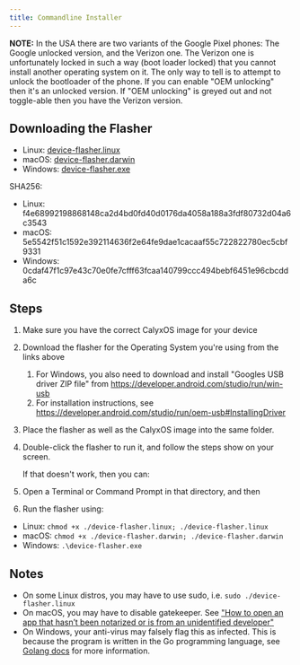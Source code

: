 ```yaml
---
title: Commandline Installer
---
```


<div class="alert alert-info" markdown="0">
<b>NOTE:</b> In the USA there are two variants of the Google Pixel phones: The Google unlocked version, and the Verizon one. The Verizon one is unfortunately locked in such a way (boot loader locked) that you cannot install another operating system on it. The only way to tell is to attempt to unlock the bootloader of the phone. If you can enable "OEM unlocking" then it's an unlocked version. If "OEM unlocking" is greyed out and not toggle-able then you have the Verizon version.
</div>

## Downloading the Flasher

* Linux: [device-flasher.linux](https://github.com/AOSPAlliance/device-flasher/releases/download/1.0.3/device-flasher.linux)
* macOS: [device-flasher.darwin](https://github.com/AOSPAlliance/device-flasher/releases/download/1.0.3/device-flasher.darwin)
* Windows: [device-flasher.exe](https://github.com/AOSPAlliance/device-flasher/releases/download/1.0.3/device-flasher.exe)

SHA256:
* Linux: f4e68992198868148ca2d4bd0fd40d0176da4058a188a3fdf80732d04a6c3543
* macOS: 5e5542f51c1592e392114636f2e64fe9dae1cacaaf55c722822780ec5cbf9331
* Windows: 0cdaf47f1c97e43c70e0fe7cfff63fcaa140799ccc494bebf6451e96cbcdda6c

## Steps

1. Make sure you have the correct CalyxOS image for your device
2. Download the flasher for the Operating System you're using from the links above
    1. For Windows, you also need to download and install "Googles USB driver ZIP file" from <https://developer.android.com/studio/run/win-usb>
    2. For installation instructions, see <https://developer.android.com/studio/run/oem-usb#InstallingDriver>
3. Place the flasher as well as the CalyxOS image into the same folder.
4. Double-click the flasher to run it, and follow the steps show on your screen.

   If that doesn't work, then you can:
5. Open a Terminal or Command Prompt in that directory, and then
6. Run the flasher using:
  * Linux: `chmod +x ./device-flasher.linux; ./device-flasher.linux`
  * macOS: `chmod +x ./device-flasher.darwin; ./device-flasher.darwin`
  * Windows: `.\device-flasher.exe`

## Notes
* On some Linux distros, you may have to use sudo, i.e. `sudo ./device-flasher.linux`
* On macOS, you may have to disable gatekeeper. See ["How to open an app that hasn’t been notarized or is from an unidentified developer"](https://support.apple.com/en-us/HT202491)
* On Windows, your anti-virus may falsely flag this as infected. This is because the program is written in the Go programming language, see [Golang docs](https://golang.org/doc/faq#virus) for more information.